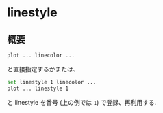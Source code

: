 # linestyle

## 概要

```bash
plot ... linecolor ...
```

と直接指定するかまたは、

```bash
set linestyle 1 linecolor ...
plot ... linestyle 1
```

と linestyle を番号 (上の例では `1`) で登録、再利用する.

